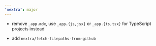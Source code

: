 ```yaml
---
'nextra': major
---
```


- remove `_app.mdx`, use `_app.{js,jsx}` or `_app.{ts,tsx}` for TypeScript projects instead

- add `nextra/fetch-filepaths-from-github`
